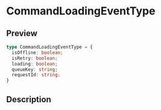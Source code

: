 
      
# CommandLoadingEventType

<div class="api-docs__section" data-reactroot="">

## Preview

</div><div class="api-docs__preview type" data-reactroot="">

```ts
type CommandLoadingEventType = {
  isOffline: boolean; 
  isRetry: boolean; 
  loading: boolean; 
  queueKey: string; 
  requestId: string; 
}
```

</div><div class="api-docs__section" data-reactroot="">

## Description

</div><div class="api-docs__description" data-reactroot=""><span class="api-docs__do-not-parse">



</span></div>